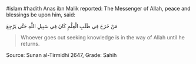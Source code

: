 #islam #hadith 
Anas ibn Malik reported: The Messenger of Allah, peace and blessings be upon him, said:

مَنْ خَرَجَ فِي طَلَبِ الْعِلْمِ كَانَ فِي سَبِيلِ اللَّهِ حَتَّى يَرْجِعَ

> Whoever goes out seeking knowledge is in the way of Allah until he returns.

Source: Sunan al-Tirmidhī 2647, Grade: Sahih